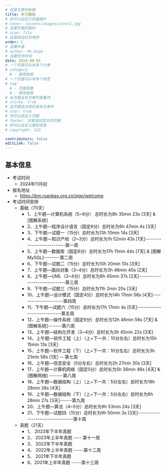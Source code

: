 ```yaml
---
# 这是文章的标题
title: 学习路线
# 你可以自定义封面图片
# cover: /assets/images/cover1.jpg
# 这是页面的图标
# icon: file
# 这是侧边栏的顺序
order: 1
# 设置作者
# author: Ms.Hope
# 设置写作时间
date: 2024-08-01
# 一个页面可以有多个分类
# category:
  # - 使用指南
# 一个页面可以有多个标签
# tag:
  # - 页面配置
  # - 使用指南
# 此页面会在文章列表置顶
# sticky: true
# 此页面会出现在星标文章中
# star: true
# 你可以自定义页脚
# footer: 这是测试显示的页脚
# 你可以自定义版权信息
# copyright: 123

contributors: false
editLink: false
---
```

<!-- more -->

## 基本信息

- 考试时间
  - 2024年11月初
- 报名地址
  - https://bm.ruankao.org.cn/sign/welcome
- 考试时间安排
   - 基础（70天）
      - 1、上午题—计算机系统（5~6分） 总时长为8h 35min 23s  [3天] & [图解系统]
      - 2、上午题—程序设计语言（固定6分）总时长为6h 47min 4s [3天]
      - 3、下午题—试题一（15分）总时长为13h 10min 14s [3天]
      - 4、上午题—知识产权（2~3分）总时长为1h 52min 43s [1天]---------------------------第一周
      - 5、上午题—数据库（固定6分）总时长为17h 11min 44s [7天] & [图解MySQL]--------第二周
      - 6、下午题—试题二（15分）总时长为10h 20min 10s [3天]
      - 7、上午题—面向对象（3~4分）总时长为3h 46min 40s [2天]
      - 8、上午题—UML（3~4分）总时长为6h 45min 37s [2天]------------------------------第三周
      - 9、下午题—试题三（15分）总时长为11h 2min 20s [3天]
      - 10、上午题—设计模式（固定4分）总时长为14h 17min 58s [4天]----------------------第四周
      - 11、下午题—试题六（15分）总时长为17h 17min 4s [5天]-----------------------------第五周
      - 12、上午题—操作系统（固定6分）总时长为12h 46min 56s [7天] & [图解系统]-------第六周
      - 13、上午题—结构化开发（3~4分）总时长为3h 45min 22s [3天]
      - 14、上午题—软件工程（上）（上+下一共：10分左右）总时长为15h 15min 13s   [3天]
      - 15、上午题—软件工程（下）（上+下一共：10分左右）总时长为3h 21min 58s     [1天] -- 第七周
      - 16、上午题—信息安全（5分左右）总时长为2h 27min 30s	[3天]
      - 17、上午题—计算机网络（固定5分）总时长为5h 36min 46s	[4天] & [图解网络]  -------第八周
      - 18、上午题—数据结构（上）（上+下一共：5分左右）总时长为18h 28min 28s [4天]
      - 19、上午题—数据结构（下）（上+下一共：5分左右）总时长为6h 28min 27s   [3天]------第九周
      - 20、上午题—算法（4~5分）总时长为9h 53min 24s [3天]
      - 21、下午题—试题四（15分）总时长为9h 50min 3s  [3天]----------------------------------第十周
   - 真题（21天）
      - 1、 2023年下半年真题
      - 2、 2023年上半年真题   ---- 第十一周
      - 3、 2022年下半年真题
      - 4、 2022年上半年真题  -----第十二周
      - 5、 2021年下半年真题
      - 6、2021年上半年真题   -----第十三周
